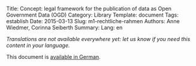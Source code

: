 Title: Concept: legal framework for the publication of data as Open Government Data (OGD)
Category: Library
Template: document
Tags: establish
Date: 2015-03-13
Slug: m1-rechtliche-rahmen
Authors: Anne Wiedmer, Corinna Seiberth
Summary:
Lang: en


<em>Translations are not available everywhere yet: let us know if you need this content in your language.</em>

This document is [available in German](/de/library/m1-rechtliche-rahmen).
